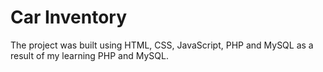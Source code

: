 # Car Inventory
The project was built using HTML, CSS, JavaScript, PHP and MySQL as a result of my learning PHP and MySQL.
